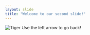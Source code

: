 ```yaml
---
layout: slide
title: "Welcome to our second slide!"
---
```

![Tiger](https://upload.wikimedia.org/wikipedia/commons/5/56/Tiger.50.jpg)
Use the left arrow to go back!
